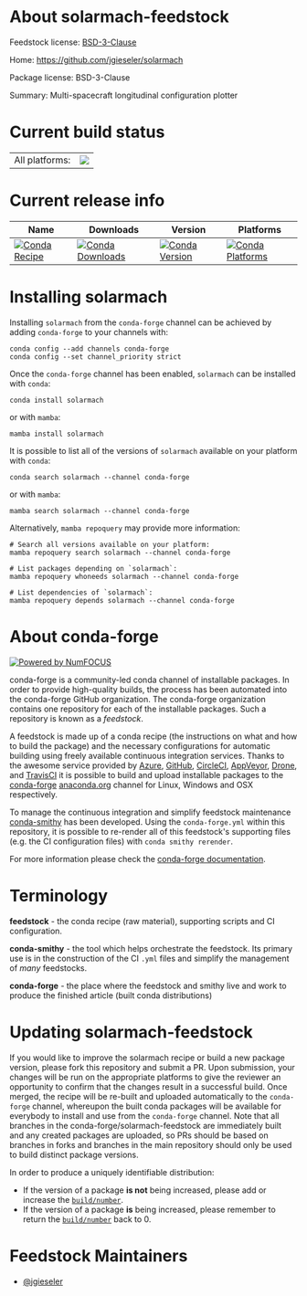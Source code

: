 About solarmach-feedstock
=========================

Feedstock license: [BSD-3-Clause](https://github.com/conda-forge/solarmach-feedstock/blob/main/LICENSE.txt)

Home: https://github.com/jgieseler/solarmach

Package license: BSD-3-Clause

Summary: Multi-spacecraft longitudinal configuration plotter

Current build status
====================


<table><tr><td>All platforms:</td>
    <td>
      <a href="https://dev.azure.com/conda-forge/feedstock-builds/_build/latest?definitionId=15768&branchName=main">
        <img src="https://dev.azure.com/conda-forge/feedstock-builds/_apis/build/status/solarmach-feedstock?branchName=main">
      </a>
    </td>
  </tr>
</table>

Current release info
====================

| Name | Downloads | Version | Platforms |
| --- | --- | --- | --- |
| [![Conda Recipe](https://img.shields.io/badge/recipe-solarmach-green.svg)](https://anaconda.org/conda-forge/solarmach) | [![Conda Downloads](https://img.shields.io/conda/dn/conda-forge/solarmach.svg)](https://anaconda.org/conda-forge/solarmach) | [![Conda Version](https://img.shields.io/conda/vn/conda-forge/solarmach.svg)](https://anaconda.org/conda-forge/solarmach) | [![Conda Platforms](https://img.shields.io/conda/pn/conda-forge/solarmach.svg)](https://anaconda.org/conda-forge/solarmach) |

Installing solarmach
====================

Installing `solarmach` from the `conda-forge` channel can be achieved by adding `conda-forge` to your channels with:

```
conda config --add channels conda-forge
conda config --set channel_priority strict
```

Once the `conda-forge` channel has been enabled, `solarmach` can be installed with `conda`:

```
conda install solarmach
```

or with `mamba`:

```
mamba install solarmach
```

It is possible to list all of the versions of `solarmach` available on your platform with `conda`:

```
conda search solarmach --channel conda-forge
```

or with `mamba`:

```
mamba search solarmach --channel conda-forge
```

Alternatively, `mamba repoquery` may provide more information:

```
# Search all versions available on your platform:
mamba repoquery search solarmach --channel conda-forge

# List packages depending on `solarmach`:
mamba repoquery whoneeds solarmach --channel conda-forge

# List dependencies of `solarmach`:
mamba repoquery depends solarmach --channel conda-forge
```


About conda-forge
=================

[![Powered by
NumFOCUS](https://img.shields.io/badge/powered%20by-NumFOCUS-orange.svg?style=flat&colorA=E1523D&colorB=007D8A)](https://numfocus.org)

conda-forge is a community-led conda channel of installable packages.
In order to provide high-quality builds, the process has been automated into the
conda-forge GitHub organization. The conda-forge organization contains one repository
for each of the installable packages. Such a repository is known as a *feedstock*.

A feedstock is made up of a conda recipe (the instructions on what and how to build
the package) and the necessary configurations for automatic building using freely
available continuous integration services. Thanks to the awesome service provided by
[Azure](https://azure.microsoft.com/en-us/services/devops/), [GitHub](https://github.com/),
[CircleCI](https://circleci.com/), [AppVeyor](https://www.appveyor.com/),
[Drone](https://cloud.drone.io/welcome), and [TravisCI](https://travis-ci.com/)
it is possible to build and upload installable packages to the
[conda-forge](https://anaconda.org/conda-forge) [anaconda.org](https://anaconda.org/)
channel for Linux, Windows and OSX respectively.

To manage the continuous integration and simplify feedstock maintenance
[conda-smithy](https://github.com/conda-forge/conda-smithy) has been developed.
Using the ``conda-forge.yml`` within this repository, it is possible to re-render all of
this feedstock's supporting files (e.g. the CI configuration files) with ``conda smithy rerender``.

For more information please check the [conda-forge documentation](https://conda-forge.org/docs/).

Terminology
===========

**feedstock** - the conda recipe (raw material), supporting scripts and CI configuration.

**conda-smithy** - the tool which helps orchestrate the feedstock.
                   Its primary use is in the construction of the CI ``.yml`` files
                   and simplify the management of *many* feedstocks.

**conda-forge** - the place where the feedstock and smithy live and work to
                  produce the finished article (built conda distributions)


Updating solarmach-feedstock
============================

If you would like to improve the solarmach recipe or build a new
package version, please fork this repository and submit a PR. Upon submission,
your changes will be run on the appropriate platforms to give the reviewer an
opportunity to confirm that the changes result in a successful build. Once
merged, the recipe will be re-built and uploaded automatically to the
`conda-forge` channel, whereupon the built conda packages will be available for
everybody to install and use from the `conda-forge` channel.
Note that all branches in the conda-forge/solarmach-feedstock are
immediately built and any created packages are uploaded, so PRs should be based
on branches in forks and branches in the main repository should only be used to
build distinct package versions.

In order to produce a uniquely identifiable distribution:
 * If the version of a package **is not** being increased, please add or increase
   the [``build/number``](https://docs.conda.io/projects/conda-build/en/latest/resources/define-metadata.html#build-number-and-string).
 * If the version of a package **is** being increased, please remember to return
   the [``build/number``](https://docs.conda.io/projects/conda-build/en/latest/resources/define-metadata.html#build-number-and-string)
   back to 0.

Feedstock Maintainers
=====================

* [@jgieseler](https://github.com/jgieseler/)


